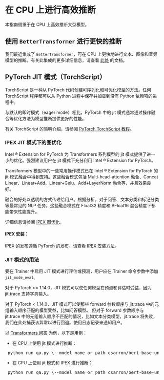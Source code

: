 <!--版权所有2022年The HuggingFace团队。保留所有权利。

根据 Apache 许可证第 2.0 版（“许可证”），除非符合许可证的规定，否则您不得使用此文件。您可以在以下位置获取许可证的副本：
http://www.apache.org/licenses/LICENSE-2.0

除非适用法律要求或书面同意，根据许可证分发的软件是基于“按原样”分发的，不附带任何明示或暗示的保证或条件。有关许可证的详细信息.
⚠️ 请注意，此文件是 Markdown 格式的，但包含特定于我们的文档生成器（类似于 MDX）的语法，可能在您的 Markdown 查看器中无法正确渲染。

-->

# 在 CPU 上进行高效推断

本指南侧重于在 CPU 上高效推断大型模型。

## 使用 `BetterTransformer` 进行更快的推断

我们最近集成了 `BetterTransformer`，可在 CPU 上更快地进行文本、图像和音频模型的推断。有关此集成的更多详细信息，请查看 [此处](https://huggingface.co/docs/optimum/bettertransformer/overview) 的文档。

## PyTorch JIT 模式（TorchScript）

TorchScript 是一种从 PyTorch 代码创建可序列化和可优化模型的方法。任何 TorchScript 程序都可以从 Python 进程中保存并加载到没有 Python 依赖项的进程中。

与默认的即时模式（eager mode）相比，PyTorch 中的 jit 模式通常通过操作融合等优化方法为模型推断提供更好的性能。

有关 TorchScript 的简明介绍，请参阅 [PyTorch TorchScript 教程](https://pytorch.org/tutorials/beginner/Intro_to_TorchScript_tutorial.html#tracing-modules)。

### IPEX JIT 模式下的图优化

Intel ® Extension for PyTorch 为 Transformers 系列模型的 jit 模式提供了进一步的优化。强烈建议用户在 jit 模式下充分利用 Intel ® Extension for PyTorch。

Transformers 模型中的一些常用操作模式已在 Intel ® Extension for PyTorch 的 jit 模式融合中得到支持。这些融合模式包括 Multi-head-attention 融合、Concat Linear、Linear+Add、Linear+Gelu、Add+LayerNorm 融合等，并且效果良好。

融合的好处以透明的方式传递给用户。根据分析，对于问答、文本分类和标记分类等最常见的 NLP 任务，这些融合模式在 Float32 精度和 BFloat16 混合精度下都能带来性能提升。

详细信息请参阅 [IPEX 图优化](https://intel.github.io/intel-extension-for-pytorch/cpu/latest/tutorials/features/graph_optimization.html)。

#### IPEX 安装：

IPEX 的发布遵循 PyTorch 的发布。请查看 [IPEX 安装方法](https://intel.github.io/intel-extension-for-pytorch/)。

### JIT 模式的用法
要在 Trainer 中启用 JIT 模式进行评估或预测，用户应在 Trainer 命令参数中添加 `jit_mode_eval`。

<Tip warning={true}>

对于 PyTorch >= 1.14.0，JIT 模式可以使任何模型在预测和评估时受益，因为 jit.trace 支持字典输入。

对于 PyTorch < 1.14.0，JIT 模式可以使那些 forward 参数顺序与 jit.trace 中的元组输入顺序匹配的模型受益，比如问答模型。
但对于 forward 参数顺序与 jit.trace 中的元组输入顺序不匹配的情况，比如文本分类模型，jit.trace 将失败，我们在此处捕获该异常以进行回退。使用日志记录来通知用户。

</Tip>

以 [Transformers 问答](https://github.com/huggingface/transformers/tree/main/examples/pytorch/question-answering) 为例，以下是用例：


- 在 CPU 上使用 jit 模式进行推断：
<pre> python run_qa.py \--model_name_or_path csarron/bert-base-uncased-squad-v1 \--dataset_name squad \--do_eval \--max_seq_length 384 \--doc_stride 128 \--output_dir /tmp/ \--no_cuda \<b>--jit_mode_eval </b> </pre> 
- 在 CPU 上使用 jit 模式和 IPEX 进行推断：
<pre> python run_qa.py \--model_name_or_path csarron/bert-base-uncased-squad-v1 \--dataset_name squad \--do_eval \--max_seq_length 384 \--doc_stride 128 \--output_dir /tmp/ \--no_cuda \<b>--use_ipex \</b> <b>--jit_mode_eval </b> </pre> 